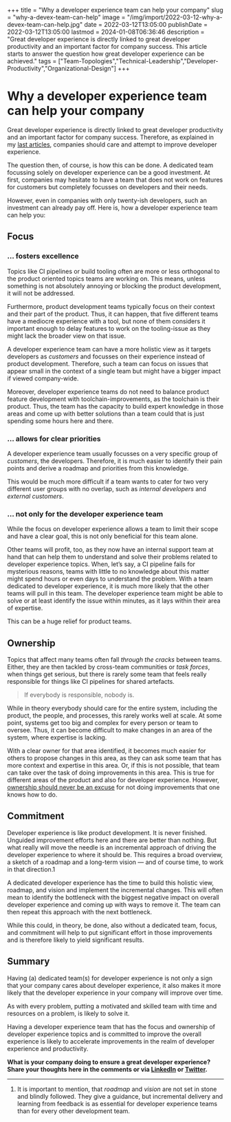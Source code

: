 +++
title = "Why a developer experience team can help your company"
slug = "why-a-devex-team-can-help"
image = "/img/import/2022-03-12-why-a-devex-team-can-help.jpg"
date = 2022-03-12T13:05:00
publishDate = 2022-03-12T13:05:00
lastmod = 2024-01-08T06:36:46
description = "Great developer experience is directly linked to great developer productivity and an important factor for company success. This article starts to answer the question how great developer experience can be achieved."
tags = ["Team-Topologies","Technical-Leadership","Developer-Productivity","Organizational-Design"]
+++
# Why a developer experience team can help your company

Great developer experience is directly linked to great developer productivity and an important factor for company success. Therefore, as explained in my [last articles](/blog/care-about-developer-experience/), companies should care and attempt to improve developer experience.

The question then, of course, is how this can be done. A dedicated team focussing solely on developer experience can be a good investment. At first, companies may hesitate to have a team that does not work on features for customers but completely focusses on developers and their needs.

However, even in companies with only twenty-ish developers, such an investment can already pay off. Here is, how a developer experience team can help you:

## Focus [](/blog/why-a-devex-team-can-help/#focus)

### … fosters excellence [](/blog/why-a-devex-team-can-help/#-fosters-excellence)

Topics like CI pipelines or build tooling often are more or less orthogonal to the product oriented topics teams are working on. This means, unless something is not absolutely annoying or blocking the product development, it will not be addressed.

Furthermore, product development teams typically focus on their context and their part of the product. Thus, it can happen, that five different teams have a mediocre experience with a tool, but none of them considers it important enough to delay features to work on the tooling-issue as they might lack the broader view on that issue.

A developer experience team can have a more holistic view as it targets developers as _customers_ and focusses on their experience instead of product development. Therefore, such a team can focus on issues that appear small in the context of a single team but might have a bigger impact if viewed company-wide.

Moreover, developer experience teams do not need to balance product feature development with toolchain-improvements, as the toolchain is their product. Thus, the team has the capacity to build expert knowledge in those areas and come up with better solutions than a team could that is just spending some hours here and there.

### … allows for clear priorities [](/blog/why-a-devex-team-can-help/#-allows-for-clear-priorities)

A developer experience team usually focusses on a very specific group of _customers_, the developers. Therefore, it is much easier to identify their pain points and derive a roadmap and priorities from this knowledge.

This would be much more difficult if a team wants to cater for two very different user groups with no overlap, such as _internal developers_ and _external customers_.

### … not only for the developer experience team [](/blog/why-a-devex-team-can-help/#-not-only-for-the-developer-experience-team)

While the focus on developer experience allows a team to limit their scope and have a clear goal, this is not only beneficial for this team alone.

Other teams will profit, too, as they now have an internal support team at hand that can help them to understand and solve their problems related to developer experience topics. When, let’s say, a CI pipeline fails for mysterious reasons, teams with little to no knowledge about this matter might spend hours or even days to understand the problem. With a team dedicated to developer experience, it is much more likely that the other teams will pull in this team. The developer experience team might be able to solve or at least identify the issue within minutes, as it lays within their area of expertise.

This can be a huge relief for product teams.

## Ownership [](/blog/why-a-devex-team-can-help/#ownership)

Topics that affect many teams often fall _through the cracks_ between teams. Either, they are then tackled by cross-team communities or _task forces_, when things get serious, but there is rarely some team that feels really responsible for things like CI pipelines for shared artefacts.

> If everybody is responsible, nobody is.

While in theory everybody should care for the entire system, including the product, the people, and processes, this rarely works well at scale. At some point, systems get too big and complex for every person or team to oversee. Thus, it can become difficult to make changes in an area of the system, where expertise is lacking.

With a clear owner for that area identified, it becomes much easier for others to propose changes in this area, as they can ask some team that has more context and expertise in this area. Or, if this is not possible, that team can take over the task of doing improvements in this area. This is true for different areas of the product and also for developer experience. However, [ownership should never be an excuse](/blog/code-ownership/) for not doing improvements that one knows how to do.

## Commitment [](/blog/why-a-devex-team-can-help/#commitment)

Developer experience is like product development. It is never finished. Unguided improvement efforts here and there are better than nothing. But what really will move the needle is an incremental approach of driving the developer experience to where it should be. This requires a broad overview, a sketch of a roadmap and a long-term vision — and of course time, to work in that direction.1

A dedicated developer experience has the time to build this holistic view, roadmap, and vision and implement the incremental changes. This will often mean to identify the bottleneck with the biggest negative impact on overall developer experience and coming up with ways to remove it. The team can then repeat this approach with the next bottleneck.

While this could, in theory, be done, also without a dedicated team, focus, and commitment will help to put significant effort in those improvements and is therefore likely to yield significant results.

## Summary [](/blog/why-a-devex-team-can-help/#summary)

Having (a) dedicated team(s) for developer experience is not only a sign that your company cares about developer experience, it also makes it more likely that the developer experience in your company will improve over time.

As with every problem, putting a motivated and skilled team with time and resources on a problem, is likely to solve it.

Having a developer experience team that has the focus and ownership of developer experience topics and is committed to improve the overall experience is likely to accelerate improvements in the realm of developer experience and productivity.

**What is your company doing to ensure a great developer experience? Share your thoughts here in the comments or via [LinkedIn](https://www.linkedin.com/in/tobiasmende/) or [Twitter](https://twitter.com/Tobias%5FMende).**

---

1. It is important to mention, that _roadmap_ and _vision_ are not set in stone and blindly followed. They give a guidance, but incremental delivery and learning from feedback is as essential for developer experience teams than for every other development team.